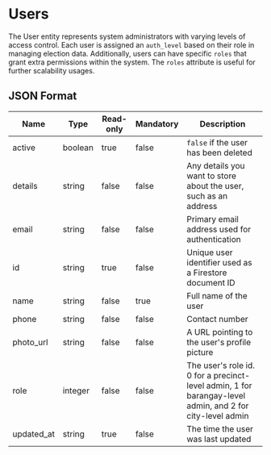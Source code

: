 # Users
The User entity represents system administrators with varying levels of access control. Each user is assigned an `auth_level` based on their role in managing election data. Additionally, users can have specific `roles` that grant extra permissions within the system. The `roles` attribute is useful for further scalability usages.

## JSON Format

|Name   |Type   |Read-only  |Mandatory  |Description    |
|---    |---    |---        |---        |---            |
|active |boolean|true       |false      |`false` if the user has been deleted|
|details|string |false      |false      |Any details you want to store about the user, such as an address|
|email  |string |false      |false      |Primary email address used for authentication|
|id     |string |true       |false      |Unique user identifier used as a Firestore document ID|
|name   |string |false      |true       |Full name of the user|
|phone  |string |false      |false      |Contact number|
|photo_url|string|false     |false      |A URL pointing to the user's profile picture|
|role   |integer |false     |false      |The user's role id. 0 for a precinct-level admin, 1 for barangay-level admin, and 2 for city-level admin|
|updated_at|string|true     |false      |The time the user was last updated|